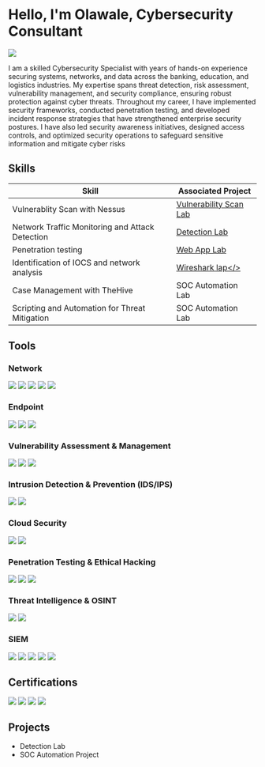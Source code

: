# Hello, I'm Olawale, Cybersecurity Consultant
<a href="https://www.linkedin.com/in/olawale-alimi"> <img src="https://img.shields.io/badge/-LinkedIn-0077B5?style=for-the-badge&logo=linkedin&logoColor=white" />
</a>


I am a skilled Cybersecurity Specialist with years of hands-on experience securing systems, networks, and data across the banking, education, and logistics industries. My expertise spans threat detection, risk assessment, vulnerability management, and security compliance, ensuring robust protection against cyber threats.
Throughout my career, I have implemented security frameworks, conducted penetration testing, and developed incident response strategies that have strengthened enterprise security postures. I have also led security awareness initiatives, designed access controls, and optimized security operations to safeguard sensitive information and mitigate cyber risks



## Skills

| Skill                                         | Associated Project         |
|-----------------------------------------------|----------------------------|
| Vulnerablity Scan with Nessus        | <a href="https://github.com/alimi93/Vulnerability-Assessment-with-Nessus-scanner/tree/main">Vulnerability Scan Lab</a>
| Network Traffic Monitoring and Attack Detection | <a href="https://google.com">Detection Lab</a>|
| Penetration testing                            | <a href="https://github.com/alimi93/Penetration-Testing/tree/main">Web App Lab</a>|
|Identification of IOCS and network analysis      | <a href="https://github.com/alimi93/Identification-of-potential-Indicators-of-Compromise-/tree/main">Wireshark lap</>|
| Case Management with TheHive                  | SOC Automation Lab|
| Scripting and Automation for Threat Mitigation | SOC Automation Lab|

## Tools

### Network
<div>
    <img src="https://img.shields.io/badge/-Wireshark-1679A7?&style=for-the-badge&logo=Wireshark&logoColor=white" />
    <img src="https://img.shields.io/badge/-Suricata-EF3B2D?&style=for-the-badge&logo=Suricata&logoColor=white" />
    <img src="https://img.shields.io/badge/-Zeek-777BB4?&style=for-the-badge&logo=Zeek&logoColor=white" />
  <img src="https://img.shields.io/badge/-Nmap-259D38?style=for-the-badge&logo=Nmap&logoColor=white" />
  <img src="https://img.shields.io/badge/-Netdiscover-1E90FF?style=for-the-badge&logo=gnu-netcat&logoColor=white" />
</div>

### Endpoint
<div>
    <img src="https://img.shields.io/badge/-Microsoft_Defender_for_Endpoint-00A4EF?&style=for-the-badge&logo=Microsoft&logoColor=white" />
    <img src="https://img.shields.io/badge/-Autopsy-FF6F00?style=for-the-badge&logo=sleuthkit&logoColor=white" />
    <img src="https://img.shields.io/badge/-Wazuh-006400?style=for-the-badge&logo=wazuh&logoColor=white">
</div>

### Vulnerability Assessment & Management
</div>
<img src="https://img.shields.io/badge/-Nessus-00A8E0?style=for-the-badge&logo=tenable&logoColor=white" />
<img src="https://img.shields.io/badge/-OpenVAS-468847?style=for-the-badge&logo=openvas&logoColor=white" />
<img src="https://img.shields.io/badge/-Nexpose-ED1C24?style=for-the-badge&logo=rapid7&logoColor=white" />
</div>

###  Intrusion Detection & Prevention (IDS/IPS)
</div>
<img src="https://img.shields.io/badge/-Snort_IDS-FF6A00?style=for-the-badge&logo=security&logoColor=white" />
<img src="https://img.shields.io/badge/-Suricata-FF6D00?style=for-the-badge&logo=suricata&logoColor=white" />
</div>

### Cloud Security
</div>
<img src="https://img.shields.io/badge/-AWS_GuardDuty-FF9900?style=for-the-badge&logo=shield-check&logoColor=white" />
<img src="https://img.shields.io/badge/-Prisma_Cloud-4EA94B?style=for-the-badge&logo=paloaltosoftware&logoColor=white" />

### Penetration Testing & Ethical Hacking
</div>
<img src="https://img.shields.io/badge/-Metasploit-EB3406?style=for-the-badge&logo=metasploit&logoColor=white" />
<img src="https://img.shields.io/badge/-Burp_Suite-FF6633?style=for-the-badge&logo=shield-lock&logoColor=white" />
<img src="https://img.shields.io/badge/-Kali_Hacking-557C94?style=for-the-badge&logo=terminal&logoColor=white" />
</div>

### Threat Intelligence & OSINT
<div>
<img src="https://img.shields.io/badge/-Shodan_Scanner-7D00FF?style=for-the-badge&logo=search&logoColor=white" />
  <img src="https://img.shields.io/badge/-SpiderFoot_OSINT-FF6D37?style=for-the-badge&logo=search&logoColor=white" />
<div>


### SIEM
<div>
    <img src="https://img.shields.io/badge/-Microsoft_Sentinel-0078D4?&style=for-the-badge&logo=Microsoft&logoColor=white" />
    <img src="https://img.shields.io/badge/-Splunk-000000?&style=for-the-badge&logo=Splunk&logoColor=white" />
    <img src="https://img.shields.io/badge/-Elastic-005571?&style=for-the-badge&logo=Elastic&logoColor=white" />
   <img src="https://img.shields.io/badge/-IBM_QRadar-052FAD?style=for-the-badge&logo=ibm&logoColor=white" />
    <img src="https://img.shields.io/badge/-Wazuh-006400?style=for-the-badge&logo=wazuh&logoColor=white">
</div>

## Certifications

<div>
<img src="https://img.shields.io/badge/-Security%2B-FF0000?&style=for-the-badge&logo=CompTIA&logoColor=white" />
<img src="https://img.shields.io/badge/-Network%2B-007ACC?&style=for-the-badge&logo=CompTIA&logoColor=white" />
<img src="https://img.shields.io/badge/-A%2B-4D4D4D?&style=for-the-badge&logo=CompTIA&logoColor=white" />
<img src="https://img.shields.io/badge/-Google_Cybersecurity_Professional-006400?style=for-the-badge&logoColor=white" />


## Projects
- Detection Lab
- SOC Automation Project
